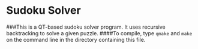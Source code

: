 # Sudoku Solver
###This is a QT-based sudoku solver program. It uses recursive backtracking to solve a given puzzle. 
####To compile, type `qmake` and `make` on the command line in the directory containing this file. 
